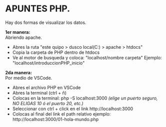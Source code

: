 # APUNTES PHP.
Hay dos formas de visualizar los datos.

**1er manera:**<br>
Abriendo apache. 
- Abres la ruta "este quipo > dusco local(C:) > apache > htdocs"
- Copia la carpeta de PHP dentro de htdocs
- Ve al motor de busqueda y coloca: "localhost/nombre carpeta" Ejemplo: "localhost/introduccionPHP_inicio"

**2da manera:** <br>
Por medio de VSCode.
- Abres el archivo PHP en VSCode 
- Abres la terminal (ctrl + ñ)
- Colocas en la terminal: php -S localhost:3000 *(elige un puerto seguro, NO ELIGAS 10 ó el puerto 20, etc.)*
- Seleccionar con ctrl + click en el link http://localhost:3000
- Colocas al final del link el path relativo ejemplo: http://localhost:3000/01-hola-mundo.php
